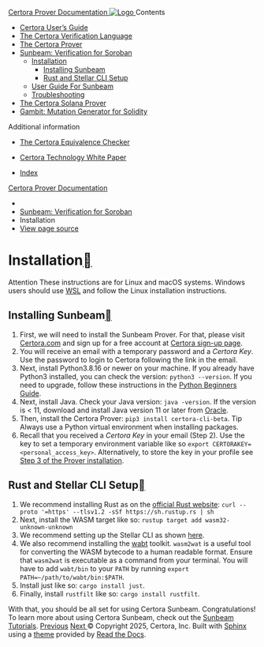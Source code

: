 [ Certora Prover Documentation ![Logo](https://docs.certora.com/en/latest/_static/Certora_Logo_Black.svg) ](https://docs.certora.com/en/latest/index.html)
Contents
  * [Certora User’s Guide](https://docs.certora.com/en/latest/docs/user-guide/index.html)
  * [The Certora Verification Language](https://docs.certora.com/en/latest/docs/cvl/index.html)
  * [The Certora Prover](https://docs.certora.com/en/latest/docs/prover/index.html)
  * [Sunbeam: Verification for Soroban](https://docs.certora.com/en/latest/docs/sunbeam/index.html)
    * [Installation](https://docs.certora.com/en/latest/docs/sunbeam/installation.html)
      * [Installing Sunbeam](https://docs.certora.com/en/latest/docs/sunbeam/installation.html#installing-sunbeam)
      * [Rust and Stellar CLI Setup](https://docs.certora.com/en/latest/docs/sunbeam/installation.html#rust-and-stellar-cli-setup)
    * [User Guide For Sunbeam](https://docs.certora.com/en/latest/docs/sunbeam/usage.html)
    * [Troubleshooting](https://docs.certora.com/en/latest/docs/sunbeam/troubleshooting.html)
  * [The Certora Solana Prover](https://docs.certora.com/en/latest/docs/solana/index.html)
  * [Gambit: Mutation Generator for Solidity](https://docs.certora.com/en/latest/docs/gambit/index.html)


Additional information
  * [The Certora Equivalence Checker](https://docs.certora.com/en/latest/docs/equiv-check/index.html)
  * [Certora Technology White Paper](https://docs.certora.com/en/latest/docs/whitepaper/index.html)


  * [Index](https://docs.certora.com/en/latest/genindex.html)


[Certora Prover Documentation](https://docs.certora.com/en/latest/index.html)
  * [](https://docs.certora.com/en/latest/index.html)
  * [Sunbeam: Verification for Soroban](https://docs.certora.com/en/latest/docs/sunbeam/index.html)
  * Installation
  * [ View page source](https://docs.certora.com/en/latest/_sources/docs/sunbeam/installation.rst.txt)


# Installation[](https://docs.certora.com/en/latest/docs/sunbeam/installation.html#installation "Link to this heading")
Attention
These instructions are for Linux and macOS systems. Windows users should use [WSL](https://learn.microsoft.com//install) and follow the Linux installation instructions.
## Installing Sunbeam[](https://docs.certora.com/en/latest/docs/sunbeam/installation.html#installing-sunbeam "Link to this heading")
  1. First, we will need to install the Sunbeam Prover. For that, please visit [Certora.com](https://www.certora.com/) and sign up for a free account at [Certora sign-up page](https://www.certora.com/signup).
  2. You will receive an email with a temporary password and a _Certora Key_. Use the password to login to Certora following the link in the email.
  3. Next, install Python3.8.16 or newer on your machine. If you already have Python3 installed, you can check the version: `python3 --version`. If you need to upgrade, follow these instructions in the [Python Beginners Guide](https://wiki.python.org/moin/BeginnersGuide/Download).
  4. Next, install Java. Check your Java version: `java -version`. If the version is < 11, download and install Java version 11 or later from [Oracle](https://www.oracle.com/java/technologies/downloads/).
  5. Then, install the Certora Prover: `pip3 install certora-cli-beta`.
Tip
Always use a Python virtual environment when installing packages.
  6. Recall that you received a _Certora Key_ in your email (Step 2). Use the key to set a temporary environment variable like so `export CERTORAKEY=<personal_access_key>`. Alternatively, to store the key in your profile see [Step 3 of the Prover installation](https://docs.certora.com/en/latest/docs/user-guide/install.html#installation-step-3).


## Rust and Stellar CLI Setup[](https://docs.certora.com/en/latest/docs/sunbeam/installation.html#rust-and-stellar-cli-setup "Link to this heading")
  1. We recommend installing Rust as on the [official Rust website](https://www.rust-lang.org/tools/install): `curl --proto '=https' --tlsv1.2 -sSf https://sh.rustup.rs | sh`
  2. Next, install the WASM target like so: `rustup target add wasm32-unknown-unknown`
  3. We recommend setting up the Stellar CLI as shown [here](https://developers.stellar.org/docs/build/smart-contracts/getting-started/setup#install-the-stellar-cli).
  4. We also recommend installing the [wabt](https://github.com/WebAssembly/wabt) toolkit. `wasm2wat` is a useful tool for converting the WASM bytecode to a human readable format. Ensure that `wasm2wat` is executable as a command from your terminal. You will have to add `wabt/bin` to your `PATH` by running `export PATH=~/path/to/wabt/bin:$PATH`.
  5. Install just like so: `cargo install just`.
  6. Finally, install `rustfilt` like so: `cargo install rustfilt`.


With that, you should be all set for using Certora Sunbeam. Congratulations!
To learn more about using Certora Sunbeam, check out the [Sunbeam Tutorials](https://certora-sunbeam-tutorials.readthedocs-hosted.com/en/latest/).
[ Previous](https://docs.certora.com/en/latest/docs/sunbeam/index.html "Sunbeam: Verification for Soroban") [Next ](https://docs.certora.com/en/latest/docs/sunbeam/usage.html "User Guide For Sunbeam")
© Copyright 2025, Certora, Inc.
Built with [Sphinx](https://www.sphinx-doc.org/) using a [theme](https://github.com/readthedocs/sphinx_rtd_theme) provided by [Read the Docs](https://readthedocs.org). 
